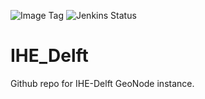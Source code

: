 ![Image Tag](https://img.shields.io/badge/Staging%20Image%20Tag:-0.0.7--81498e1--sta-blue.svg)
![Jenkins Status](https://img.shields.io/badge/Staging%20Jenkins%20Build%20Status:-SUCCESS-green.svg)

# IHE_Delft

Github repo for IHE-Delft GeoNode instance.

